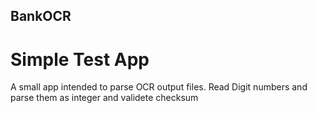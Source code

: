 ## BankOCR

# Simple Test App

A small app intended to parse OCR output files. Read Digit numbers and parse them as integer and validete checksum
